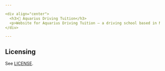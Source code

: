 ```yaml
---

<div align="center">
  <h3>🚗 Aquarius Driving Tuition</h3>
  <p>Website for Aquarius Driving Tuition — a driving school based in North London.</p>
</div>

---
```


## Licensing
See [LICENSE](/LICENSE).
